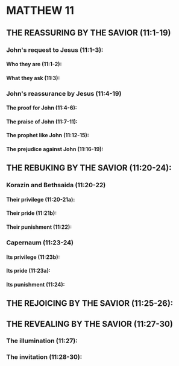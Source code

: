 ---
---
# MATTHEW 11 
## THE REASSURING BY THE SAVIOR (11:1-19) 
###  John\'s request to Jesus (11:1-3): 
####  Who they are (11:1-2): 
####  What they ask (11:3): 
###  John\'s reassurance by Jesus (11:4-19) 
####  The proof for John (11:4-6): 
####  The praise of John (11:7-11): 
####  The prophet like John (11:12-15): 
####  The prejudice against John (11:16-19): 
## THE REBUKING BY THE SAVIOR (11:20-24): 
###  Korazin and Bethsaida (11:20-22) 
####  Their privilege (11:20-21a): 
####  Their pride (11:21b): 
####  Their punishment (11:22): 
###  Capernaum (11:23-24) 
####  Its privilege (11:23b): 
####  Its pride (11:23a): 
####  Its punishment (11:24): 
## THE REJOICING BY THE SAVIOR (11:25-26): 
## THE REVEALING BY THE SAVIOR (11:27-30) 
###  The illumination (11:27): 
###  The invitation (11:28-30): 
